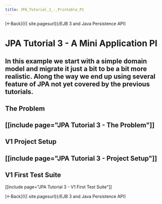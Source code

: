 ```yaml
---
title: JPA_Tutorial_1_-_Printable_P1
---
```

[<-Back]({{ site.pagesurl}}/EJB 3 and Java Persistence API)

# JPA Tutorial 3 - A Mini Application PI

In this example we start with a simple domain model and migrate it just a bit to be a bit more realistic. Along the way we end up using several feature of JPA not yet covered by the previous tutorials.
----
## The Problem
[[include page="JPA Tutorial 3 - The Problem"]]
----
## V1 Project Setup
[[include page="JPA Tutorial 3 - Project Setup"]]
----
## V1 First Test Suite
[[include page="JPA Tutorial 3 - V1 First Test Suite"]]

[<-Back]({{ site.pagesurl}}/EJB 3 and Java Persistence API)